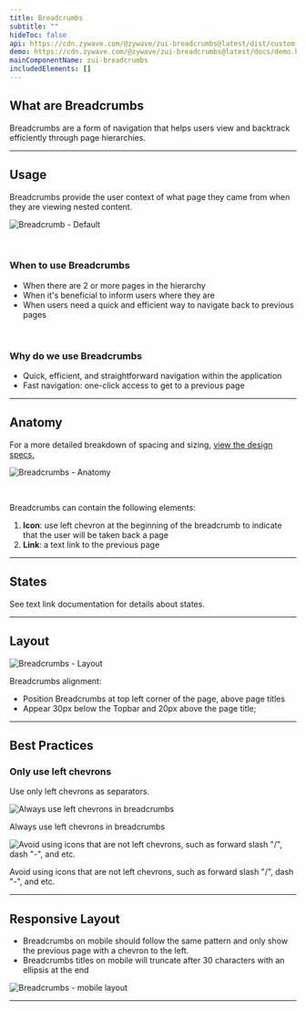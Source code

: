 ```yaml
---
title: Breadcrumbs
subtitle: ""
hideToc: false
api: https://cdn.zywave.com/@zywave/zui-breadcrumbs@latest/dist/custom-elements.json
demo: https://cdn.zywave.com/@zywave/zui-breadcrumbs@latest/docs/demo.html
mainComponentName: zui-breadcrumbs
includedElements: []
---
```

## What are Breadcrumbs

Breadcrumbs are a form of navigation that helps users view and backtrack efficiently through page hierarchies.

<hr>

## Usage

Breadcrumbs provide the user context of what page they came from when they are viewing nested content.

![Breadcrumb - Default](/images/breadcrumb-default.svg)

<br>

### When to use Breadcrumbs

* When there are 2 or more pages in the hierarchy
* When it's beneficial to inform users where they are
* When users need a quick and efficient way to navigate back to previous pages

<br>

### Why do we use Breadcrumbs

* Quick, efficient, and straightforward navigation within the application
* Fast navigation: one-click access to get to a previous page

<hr>

## Anatomy

For a more detailed breakdown of spacing and sizing, [view the design specs.](https://xd.adobe.com/view/cbf87f90-f0db-4b94-b430-55727a71b233-9eab/?hints=off)

![Breadcrumbs - Anatomy](/images/breadcrumb-anatomy.svg)

<br>

Breadcrumbs can contain the following elements:

1. **Icon**: use left chevron at the beginning of the breadcrumb to indicate that the user will be taken back a page
2. **Link**: a text link to the previous page

<hr>

## S﻿tates

See text link documentation for details about states.

<hr>

## Layout

![Breadcrumbs - Layout](/images/breadcrumb-layout.svg)

Breadcrumbs alignment:

* Position Breadcrumbs at top left corner of the page, above page titles
* Appear 30px below the Topbar and 20px above the page title;

<hr>

## Best Practices

</docs-spacer>

### Only ﻿use left chevrons

Use only left chevrons as separators.

<docs-grid columns="2">

<div>

![Always use left chevrons in breadcrumbs](/images/breadcrumbs-do-use-left-chevrons.svg)

<docs-do>
Always use left chevrons in breadcrumbs
</docs-do>

</div>

<div>

![Avoid using icons that are not left chevrons, such as forward slash "/", dash "-", and etc.](/images/breadcrumb-avoid-using-items-that-are-not-left-chevrons.svg)

<docs-do-not>
Avoid using icons that are not left chevrons, such as forward slash "/", dash "-", and etc.
</docs-do-not>

</div>

</docs-grid>

<docs-spacer>

</docs-spacer>

<hr>

## Responsive Layout

* Breadcrumbs on mobile should follow the same pattern and only show the previous page with a chevron to the left.
* Breadcrumbs titles on mobile will truncate after 30 characters with an ellipsis at the end

![Breadcrumbs - mobile layout](/images/moble.png)

<hr>